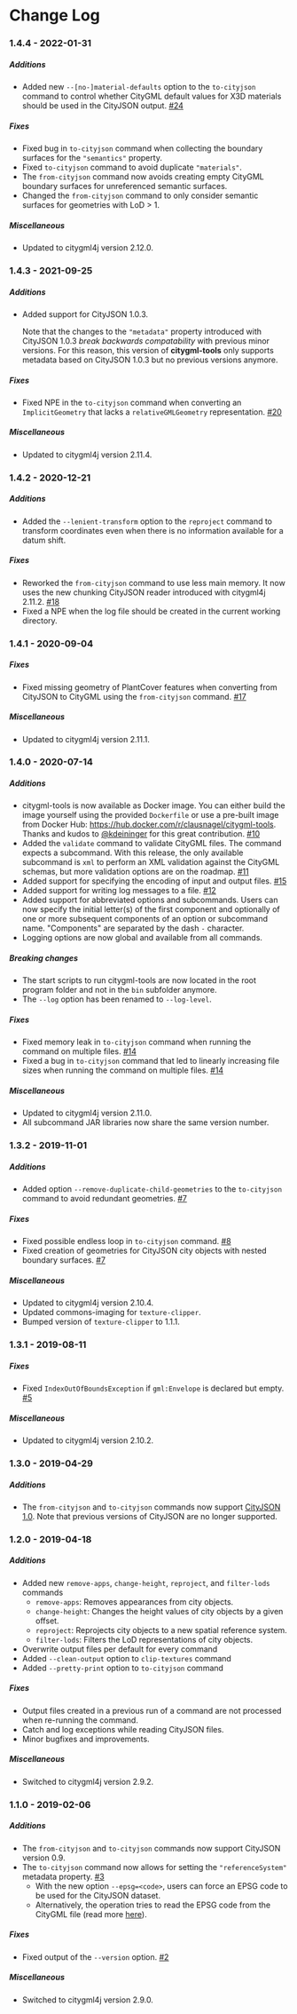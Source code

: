 Change Log
==========

### 1.4.4 - 2022-01-31

##### Additions
* Added new `--[no-]material-defaults` option to the `to-cityjson` command to control whether CityGML default
values for X3D materials should be used in the CityJSON output. [#24](https://github.com/citygml4j/citygml-tools/issues/24)

##### Fixes
* Fixed bug in `to-cityjson` command when collecting the boundary surfaces for the `"semantics"` property.
* Fixed `to-cityjson` command to avoid duplicate `"materials"`.
* The `from-cityjson` command now avoids creating empty CityGML boundary surfaces for unreferenced semantic surfaces.
* Changed the `from-cityjson` command to only consider semantic surfaces for geometries with LoD > 1.

##### Miscellaneous
* Updated to citygml4j version 2.12.0.

### 1.4.3 - 2021-09-25

##### Additions
* Added support for CityJSON 1.0.3.

  Note that the changes to the `"metadata"` property introduced with CityJSON 1.0.3 *break backwards compatability*
with previous minor versions. For this reason, this version of **citygml-tools** only supports metadata based on
CityJSON 1.0.3 but no previous versions anymore.

##### Fixes
* Fixed NPE in the `to-cityjson` command when converting an `ImplicitGeometry` that lacks a `relativeGMLGeometry`
representation. [#20](https://github.com/citygml4j/citygml-tools/issues/20)

##### Miscellaneous
* Updated to citygml4j version 2.11.4.

### 1.4.2 - 2020-12-21

##### Additions
* Added the `--lenient-transform` option to the `reproject` command to transform coordinates even when there is no
information available for a datum shift.

##### Fixes
* Reworked the `from-cityjson` command to use less main memory. It now uses the new chunking CityJSON reader introduced
with citygml4j 2.11.2. [#18](https://github.com/citygml4j/citygml-tools/issues/18)
* Fixed a NPE when the log file should be created in the current working directory.

### 1.4.1 - 2020-09-04

##### Fixes
* Fixed missing geometry of PlantCover features when converting from CityJSON to CityGML using the `from-cityjson`
command. [#17](https://github.com/citygml4j/citygml-tools/issues/17)

##### Miscellaneous
* Updated to citygml4j version 2.11.1.

### 1.4.0 - 2020-07-14

##### Additions
* citygml-tools is now available as Docker image. You can either build the image yourself using the provided `Dockerfile`
or use a pre-built image from Docker Hub: https://hub.docker.com/r/clausnagel/citygml-tools. Thanks and kudos to [@kdeininger](https://github.com/kdeininger) for this great contribution. [#10](https://github.com/citygml4j/citygml-tools/pull/10)
* Added the `validate` command to validate CityGML files. The command expects a subcommand. With this release, the only
available subcommand is `xml` to perform an XML validation against the CityGML schemas, but more validation options are
on the roadmap. [#11](https://github.com/citygml4j/citygml-tools/pull/11)
* Added support for specifying the encoding of input and output files. [#15](https://github.com/citygml4j/citygml-tools/issues/15)
* Added support for writing log messages to a file. [#12](https://github.com/citygml4j/citygml-tools/issues/12)
* Added support for abbreviated options and subcommands. Users can now specify the initial letter(s) of the first component
and optionally of one or more subsequent components of an option or subcommand name. "Components" are separated by the dash
`-` character.
* Logging options are now global and available from all commands.

##### Breaking changes
* The start scripts to run citygml-tools are now located in the root program folder and not in the `bin`
subfolder anymore.
* The `--log` option has been renamed to `--log-level`.

##### Fixes
* Fixed memory leak in `to-cityjson` command when running the command on multiple files. [#14](https://github.com/citygml4j/citygml-tools/issues/14)
* Fixed a bug in `to-cityjson` command that led to linearly increasing file sizes when running the command on multiple files. [#14](https://github.com/citygml4j/citygml-tools/issues/14)

##### Miscellaneous
* Updated to citygml4j version 2.11.0.
* All subcommand JAR libraries now share the same version number.

### 1.3.2 - 2019-11-01

##### Additions
* Added option `--remove-duplicate-child-geometries` to the `to-cityjson` command to avoid redundant geometries. [#7](https://github.com/citygml4j/citygml-tools/issues/7)

##### Fixes
* Fixed possible endless loop in `to-cityjson` command. [#8](https://github.com/citygml4j/citygml-tools/issues/8)
* Fixed creation of geometries for CityJSON city objects with nested boundary surfaces. [#7](https://github.com/citygml4j/citygml-tools/issues/7)

##### Miscellaneous
* Updated to citygml4j version 2.10.4.
* Updated commons-imaging for `texture-clipper`.
* Bumped version of `texture-clipper` to 1.1.1.

### 1.3.1 - 2019-08-11

##### Fixes
* Fixed `IndexOutOfBoundsException` if `gml:Envelope` is declared but empty. [#5](https://github.com/citygml4j/citygml-tools/issues/5)

##### Miscellaneous
* Updated to citygml4j version 2.10.2.

### 1.3.0 - 2019-04-29

##### Additions
* The `from-cityjson` and `to-cityjson` commands now support [CityJSON 1.0](https://www.cityjson.org/specs/1.0.0/). Note that previous versions of CityJSON are no longer supported.

### 1.2.0 - 2019-04-18

##### Additions
* Added new `remove-apps`, `change-height`, `reproject`, and `filter-lods` commands
  * `remove-apps`: Removes appearances from city objects.
  * `change-height`: Changes the height values of city objects by a given offset.
  * `reproject`: Reprojects city objects to a new spatial reference system.
  * `filter-lods`: Filters the LoD representations of city objects.
* Overwrite output files per default for every command
* Added `--clean-output` option to `clip-textures` command
* Added `--pretty-print` option to `to-cityjson` command

##### Fixes
* Output files created in a previous run of a command are not processed when re-running the command.
* Catch and log exceptions while reading CityJSON files.
* Minor bugfixes and improvements.

##### Miscellaneous
* Switched to citygml4j version 2.9.2.

### 1.1.0 - 2019-02-06

##### Additions
* The `from-cityjson` and `to-cityjson` commands now support CityJSON version 0.9.
* The `to-cityjson` command now allows for setting the `"referenceSystem"` metadata property. [#3](https://github.com/citygml4j/citygml-tools/issues/3)
  * With the new option `--epsg=<code>`, users can force an EPSG code to be used for the CityJSON dataset.
  * Alternatively, the operation tries to read the EPSG code from the CityGML file (read more [here](https://github.com/citygml4j/citygml-tools/issues/3)).

##### Fixes
* Fixed output of the `--version` option. [#2](https://github.com/citygml4j/citygml-tools/issues/2)

##### Miscellaneous
* Switched to citygml4j version 2.9.0.
